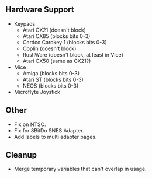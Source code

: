 ## Hardware Support

- Keypads
    - Atari CX21 (doesn't block)
    - Atari CX85 (blocks bits 0-3)
    - Cardco Cardkey 1 (blocks bits 0-3)
    - Coplin (doesn't block)
    - RushWare (doesn't block, at least in Vice)
    - Atari CX50 (same as CX21?)
- Mice
    - Amiga (blocks bits 0-3)
    - Atari ST (blocks bits 0-3)
    - NEOS (blocks bits 0-3)
- Microflyte Joystick


## Other

- Fix on NTSC.
- Fix for 8BitDo SNES Adapter.
- Add labels to multi adapter pages.


## Cleanup

- Merge temporary variables that can't overlap in usage.

